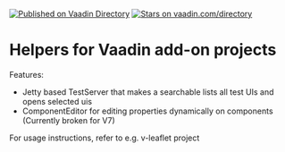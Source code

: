 [![Published on Vaadin  Directory](https://img.shields.io/badge/Vaadin%20Directory-published-00b4f0.svg)](https://vaadin.com/directory/component/addon-test-helpers)
[![Stars on vaadin.com/directory](https://img.shields.io/vaadin-directory/star/addon-test-helpers.svg)](https://vaadin.com/directory/component/addon-test-helpers)

# Helpers for Vaadin add-on projects


Features:

 * Jetty based TestServer that makes a searchable lists all test UIs and opens selected uis
 * ComponentEditor for editing properties dynamically on components (Currently broken for V7)

For usage instructions, refer to e.g. v-leaflet project

